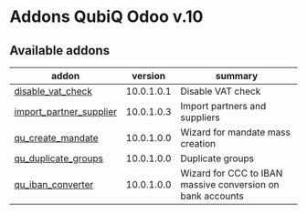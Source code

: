Addons QubiQ Odoo v.10
=============================

[//]: # (addons)

Available addons
----------------
addon | version | summary
--- | --- | ---
[disable_vat_check](disable_vat_check/) | 10.0.1.0.1 | Disable VAT check
[import_partner_supplier](import_partner_supplier/) | 10.0.1.0.3 | Import partners and suppliers
[qu_create_mandate](qu_create_mandate/) | 10.0.1.0.0 | Wizard for mandate mass creation
[qu_duplicate_groups](qu_duplicate_groups/) | 10.0.1.0.0 | Duplicate groups
[qu_iban_converter](qu_iban_converter/) | 10.0.1.0.0 | Wizard for CCC to IBAN massive conversion on bank accounts


[//]: # (end addons)
